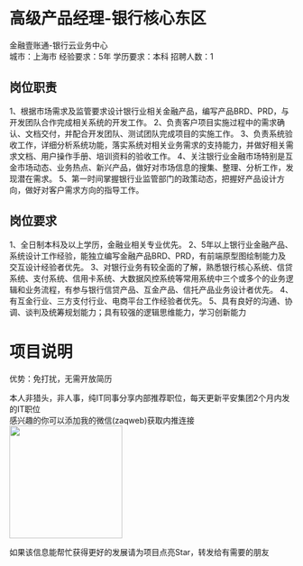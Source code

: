 # 高级产品经理-银行核心东区
金融壹账通-银行云业务中心  
城市：上海市 经验要求：5年 学历要求：本科  招聘人数：1

## 岗位职责
1、根据市场需求及监管要求设计银行业相关金融产品，编写产品BRD、PRD，与开发团队合作完成相关系统的开发工作。
 2、负责客户项目实施过程中的需求确认、文档交付，并配合开发团队、测试团队完成项目的实施工作。
 3、负责系统验收工作，详细分析系统功能，落实系统对相关业务需求的支持能力，并做好相关需求文档、用户操作手册、培训资料的验收工作。
 4、关注银行业金融市场特别是互金市场动态、业务热点、新兴产品，做好对市场信息的搜集、整理、分析工作，发现潜在需求。
 5、第一时间掌握银行业监管部门的政策动态，把握好产品设计方向，做好对客户需求方向的指导工作。

## 岗位要求
1、全日制本科及以上学历，金融业相关专业优先。
 2、5年以上银行业金融产品、系统设计工作经验，能独立编写金融产品BRD、PRD，有前端原型图绘制能力及交互设计经验者优先。
 3、对银行业务有较全面的了解，熟悉银行核心系统、信贷系统、支付系统、信用卡系统、大数据风控系统等常用系统中三个或多个的业务逻辑和业务流程，有参与银行信贷产品、互金产品、信托产品业务设计者优先。
 4、有互金行业、三方支付行业、电商平台工作经验者优先。
 5、具有良好的沟通、协调、谈判及统筹规划能力；具有较强的逻辑思维能力，学习创新能力

# 项目说明

优势：免打扰，无需开放简历

本人非猎头，非人事，纯IT同事分享内部推荐职位，每天更新平安集团2个月内发的IT职位  
感兴趣的你可以添加我的微信(zaqweb)获取内推连接  
<img src="https://github.com/zaqweb/PA-IT-JOBS/blob/master/WechatICode.jpeg"  height="200" width="200">

如果该信息能帮忙获得更好的发展请为项目点亮Star，转发给有需要的朋友




